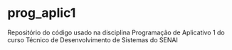 # prog_aplic1
Repositório do código usado na disciplina Programação de Aplicativo 1 do curso Técnico de Desenvolvimento de Sistemas do SENAI
